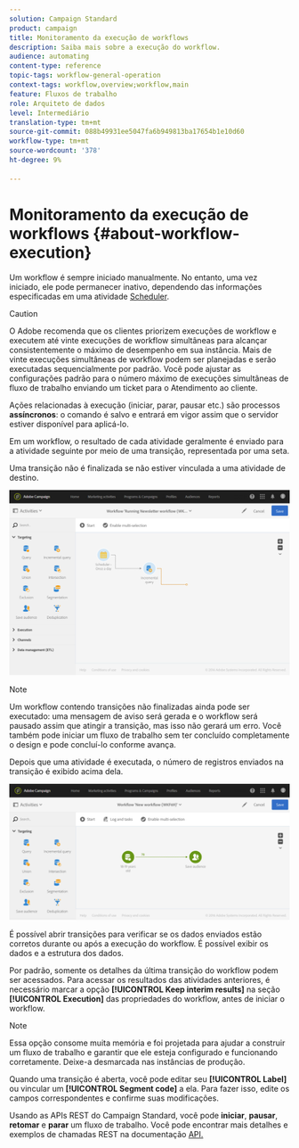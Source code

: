 ```yaml
---
solution: Campaign Standard
product: campaign
title: Monitoramento da execução de workflows
description: Saiba mais sobre a execução do workflow.
audience: automating
content-type: reference
topic-tags: workflow-general-operation
context-tags: workflow,overview;workflow,main
feature: Fluxos de trabalho
role: Arquiteto de dados
level: Intermediário
translation-type: tm+mt
source-git-commit: 088b49931ee5047fa6b949813ba17654b1e10d60
workflow-type: tm+mt
source-wordcount: '378'
ht-degree: 9%

---
```



# Monitoramento da execução de workflows {#about-workflow-execution}

Um workflow é sempre iniciado manualmente. No entanto, uma vez iniciado, ele pode permanecer inativo, dependendo das informações especificadas em uma atividade [Scheduler](../../automating/using/scheduler.md).

>[!CAUTION]
>
> O Adobe recomenda que os clientes priorizem execuções de workflow e executem até vinte execuções de workflow simultâneas para alcançar consistentemente o máximo de desempenho em sua instância. Mais de vinte execuções simultâneas de workflow podem ser planejadas e serão executadas sequencialmente por padrão. Você pode ajustar as configurações padrão para o número máximo de execuções simultâneas de fluxo de trabalho enviando um ticket para o Atendimento ao cliente.

Ações relacionadas à execução (iniciar, parar, pausar etc.) são processos **assíncronos**: o comando é salvo e entrará em vigor assim que o servidor estiver disponível para aplicá-lo.

Em um workflow, o resultado de cada atividade geralmente é enviado para a atividade seguinte por meio de uma transição, representada por uma seta.

Uma transição não é finalizada se não estiver vinculada a uma atividade de destino.

![](assets/wkf_execution_1.png)

>[!NOTE]
>
>Um workflow contendo transições não finalizadas ainda pode ser executado: uma mensagem de aviso será gerada e o workflow será pausado assim que atingir a transição, mas isso não gerará um erro. Você também pode iniciar um fluxo de trabalho sem ter concluído completamente o design e pode concluí-lo conforme avança.

Depois que uma atividade é executada, o número de registros enviados na transição é exibido acima dela.

![](assets/wkf_transition_count.png)

É possível abrir transições para verificar se os dados enviados estão corretos durante ou após a execução do workflow. É possível exibir os dados e a estrutura dos dados.

Por padrão, somente os detalhes da última transição do workflow podem ser acessados. Para acessar os resultados das atividades anteriores, é necessário marcar a opção **[!UICONTROL Keep interim results]** na seção **[!UICONTROL Execution]** das propriedades do workflow, antes de iniciar o workflow.

>[!NOTE]
>
>Essa opção consome muita memória e foi projetada para ajudar a construir um fluxo de trabalho e garantir que ele esteja configurado e funcionando corretamente. Deixe-a desmarcada nas instâncias de produção.

Quando uma transição é aberta, você pode editar seu **[!UICONTROL Label]** ou vincular um **[!UICONTROL Segment code]** a ela. Para fazer isso, edite os campos correspondentes e confirme suas modificações.

Usando as APIs REST do Campaign Standard, você pode **iniciar**, **pausar**, **retomar** e **parar** um fluxo de trabalho. Você pode encontrar mais detalhes e exemplos de chamadas REST na documentação [API.](../../api/using/controlling-a-workflow.md)
